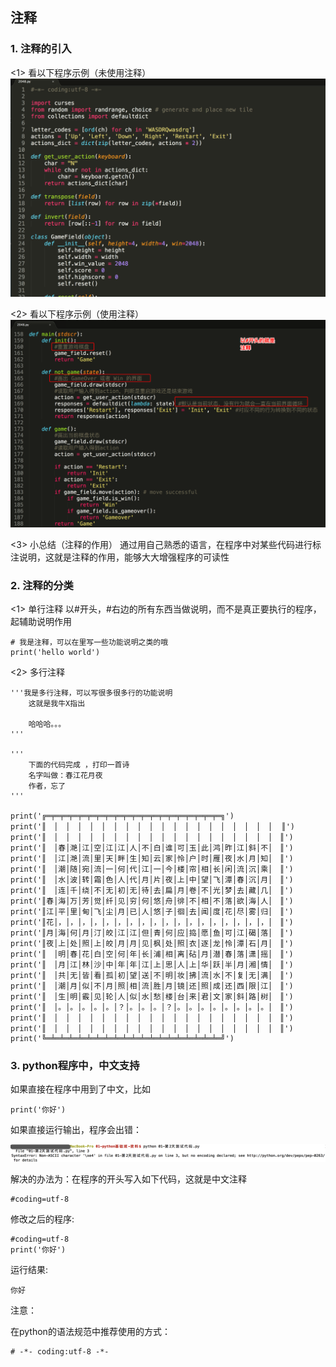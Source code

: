 ## 注释

### 1. 注释的引入

<1> 看以下程序示例（未使用注释）
![alt文本](Images/01-第1天-1.gif "Title")

<2> 看以下程序示例（使用注释）
![alt文本](Images/01-第1天-2.png "Title")

<3> 小总结（注释的作用）
通过用自己熟悉的语言，在程序中对某些代码进行标注说明，这就是注释的作用，能够大大增强程序的可读性
### 2. 注释的分类

<1> 单行注释
以#开头，#右边的所有东西当做说明，而不是真正要执行的程序，起辅助说明作用


    # 我是注释，可以在里写一些功能说明之类的哦
    print('hello world')
<2> 多行注释

    '''我是多行注释，可以写很多很多行的功能说明
        这就是我牛X指出

        哈哈哈。。。
    '''

    '''
        下面的代码完成 ，打印一首诗
        名字叫做：春江花月夜
        作者，忘了
    '''

    print('╔═╤═╤═╤═╤═╤═╤═╤═╤═╤═╤═╤═╤═╤═╤═╤═╤═╤═╤═╤═╗')
    print('║　│　│　│　│　│　│　│　│　│　│　│　│　│　│　│　│　│　│　│  ║')
    print('║　│　│　│　│　│　│　│　│　│　│　│　│　│　│　│　│　│　│　│　║')
    print('║　│春│滟│江│空│江│江│人│不│白│谁│可│玉│此│鸿│昨│江│斜│不│　║')
    print('║　│江│滟│流│里│天│畔│生│知│云│家│怜│户│时│雁│夜│水│月│知│　║')
    print('║　│潮│随│宛│流│一│何│代│江│一│今│楼│帘│相│长│闲│流│沉│乘│　║')
    print('║　│水│波│转│霜│色│人│代│月│片│夜│上│中│望│飞│潭│春│沉│月│　║')
    print('║　│连│千│绕│不│无│初│无│待│去│扁│月│卷│不│光│梦│去│藏│几│　║')
    print('║春│海│万│芳│觉│纤│见│穷│何│悠│舟│徘│不│相│不│落│欲│海│人│　║')
    print('║江│平│里│甸│飞│尘│月│已│人│悠│子│徊│去│闻│度│花│尽│雾│归│　║')
    print('║花│，│，│，│，│，│，│，│，│，│，│，│，│，│，│，│，│，│，│　║')
    print('║月│海│何│月│汀│皎│江│江│但│青│何│应│捣│愿│鱼│可│江│碣│落│　║')
    print('║夜│上│处│照│上│皎│月│月│见│枫│处│照│衣│逐│龙│怜│潭│石│月│　║')
    print('║　│明│春│花│白│空│何│年│长│浦│相│离│砧│月│潜│春│落│潇│摇│　║')
    print('║　│月│江│林│沙│中│年│年│江│上│思│人│上│华│跃│半│月│湘│情│　║')
    print('║　│共│无│皆│看│孤│初│望│送│不│明│妆│拂│流│水│不│复│无│满│　║')
    print('║　│潮│月│似│不│月│照│相│流│胜│月│镜│还│照│成│还│西│限│江│　║')
    print('║　│生│明│霰│见│轮│人│似│水│愁│楼│台│来│君│文│家│斜│路│树│　║')
    print('║　│。│。│。│。│。│？│。│。│。│？│。│。│。│。│。│。│。│。│　║')
    print('║　│　│　│　│　│　│　│　│　│　│　│　│　│　│　│　│　│　│　│　║')
    print('║　│　│　│　│　│　│　│　│　│　│　│　│　│　│　│　│　│　│　│　║')
    print('╚═╧═╧═╧═╧═╧═╧═╧═╧═╧═╧═╧═╧═╧═╧═╧═╧═╧═╧═╧═╝')
### 3. python程序中，中文支持

如果直接在程序中用到了中文，比如

    print('你好')
如果直接运行输出，程序会出错：

![alt文本](Images/01-第1天-3.png "Title")

解决的办法为：在程序的开头写入如下代码，这就是中文注释

    #coding=utf-8
修改之后的程序:

    #coding=utf-8
    print('你好')
运行结果:

    你好
注意：

在python的语法规范中推荐使用的方式：

    # -*- coding:utf-8 -*-
